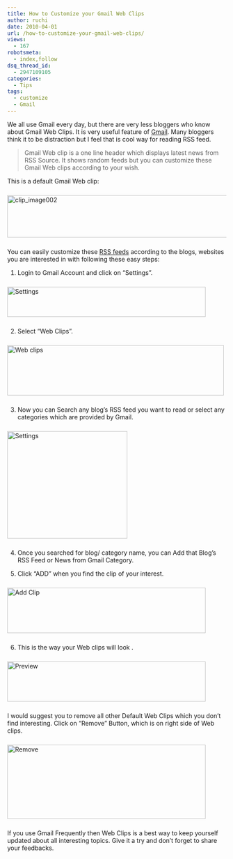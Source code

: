 ```yaml
---
title: How to Customize your Gmail Web Clips
author: ruchi
date: 2010-04-01
url: /how-to-customize-your-gmail-web-clips/
views:
  - 167
robotsmeta:
  - index,follow
dsq_thread_id:
  - 2947109105
categories:
  - Tips
tags:
  - customize
  - Gmail
---
```

We all use Gmail every day, but there are very less bloggers who know about Gmail Web Clips. It is very useful feature of [Gmail][1]. Many bloggers think it to be distraction but I feel that is cool way for reading RSS feed.

> Gmail Web clip is a one line header which displays latest news from RSS Source. It shows random feeds but you can customize these Gmail Web clips according to your wish.

This is a default Gmail Web clip:

<img class="wp-image-54192" style="float: none;margin: 10px auto;border: 0px" src="http://cdn.devilsworkshop.org/files/2010/03/clip_image0024.jpg" border="0" alt="clip_image002" width="506" height="97" />

You can easily customize these [RSS feeds][2] according to the blogs, websites you are interested in with following these easy steps:

1. Login to Gmail Account and click on “Settings”.

<img style="float: none;margin: 10px auto;border: 0px" src="http://cdn.devilsworkshop.org/files/2010/03/clip_image0044.jpg" border="0" alt="Settings" width="456" height="69" />

2. Select “Web Clips”.

<img style="float: none;margin: 10px auto;border-width: 0px" src="http://cdn.devilsworkshop.org/files/2010/03/clip_image0062.jpg" border="0" alt="Web clips" width="498" height="115" />

3. Now you can Search any blog’s RSS feed you want to read or select any categories which are provided by Gmail.

<img style="float: none;margin: 10px auto;border: 0px" src="http://cdn.devilsworkshop.org/files/2010/03/Settings1.png" border="0" alt="Settings" width="276" height="246" />

4. Once you searched for blog/ category name, you can Add that Blog’s RSS Feed or News from Gmail Category.

5. Click “ADD” when you find the clip of your interest.

<img style="float: none;margin: 10px auto;border: 0px" src="http://cdn.devilsworkshop.org/files/2010/03/AddClip1.png" border="0" alt="Add Clip " width="456" height="104" />

6. This is the way your Web clips will look .

<img style="float: none;margin: 10px auto;border: 0px" src="http://cdn.devilsworkshop.org/files/2010/03/Preview2.png" border="0" alt="Preview" width="456" height="92" />

I would suggest you to remove all other Default Web Clips which you don’t find interesting. Click on “Remove” Button, which is on right side of Web clips.

<img style="float: none;margin: 10px auto;border: 0px" src="http://cdn.devilsworkshop.org/files/2010/03/clip_image0142.jpg" border="0" alt="Remove" width="456" height="170" />

If you use Gmail Frequently then Web Clips is a best way to keep yourself updated about all interesting topics. Give it a try and don’t forget to share your feedbacks.

 [1]: http://devilsworkshop.org/things-you-may-not-know-gmail-can-do/ "Gmail"
 [2]: http://devilsworkshop.org/5-reasons-why-a-blogger-should-subscribe-to-other-blogs/ "RSS feeds"
